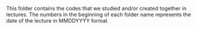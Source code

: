 This folder contains the codes that we studied and/or created together in lectures. 
The numbers in the beginning of each folder name represents the date of the lecture in MMDDYYYY format
